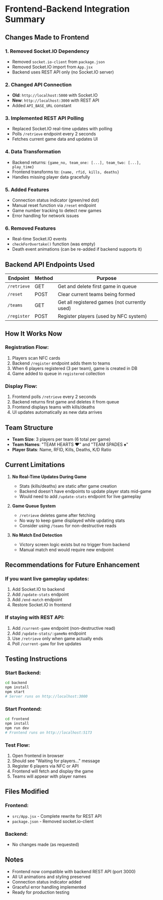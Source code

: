 # Frontend-Backend Integration Summary

## Changes Made to Frontend

### 1. **Removed Socket.IO Dependency**
   - Removed `socket.io-client` from `package.json`
   - Removed Socket.IO import from `App.jsx`
   - Backend uses REST API only (no Socket.IO server)

### 2. **Changed API Connection**
   - **Old**: `http://localhost:5000` with Socket.IO
   - **New**: `http://localhost:3000` with REST API
   - Added `API_BASE_URL` constant

### 3. **Implemented REST API Polling**
   - Replaced Socket.IO real-time updates with polling
   - Polls `/retrieve` endpoint every 2 seconds
   - Fetches current game data and updates UI

### 4. **Data Transformation**
   - Backend returns: `{game_no, team_one: [...], team_two: [...], play_time}`
   - Frontend transforms to: `{name, rfid, kills, deaths}`
   - Handles missing player data gracefully

### 5. **Added Features**
   - Connection status indicator (green/red dot)
   - Manual reset function via `/reset` endpoint
   - Game number tracking to detect new games
   - Error handling for network issues

### 6. **Removed Features**
   - Real-time Socket.IO events
   - `checkForOvertake()` function (was empty)
   - Death event animations (can be re-added if backend supports it)

## Backend API Endpoints Used

| Endpoint | Method | Purpose |
|----------|--------|---------|
| `/retrieve` | GET | Get and delete first game in queue |
| `/reset` | POST | Clear current teams being formed |
| `/teams` | GET | Get all registered games (not currently used) |
| `/register` | POST | Register players (used by NFC system) |

## How It Works Now

### Registration Flow:
1. Players scan NFC cards
2. Backend `/register` endpoint adds them to teams
3. When 6 players registered (3 per team), game is created in DB
4. Game added to queue in `registered` collection

### Display Flow:
1. Frontend polls `/retrieve` every 2 seconds
2. Backend returns first game and deletes it from queue
3. Frontend displays teams with kills/deaths
4. UI updates automatically as new data arrives

## Team Structure
- **Team Size**: 3 players per team (6 total per game)
- **Team Names**: "TEAM HEARTS ♥️" and "TEAM SPADES ♠️"
- **Player Stats**: Name, RFID, Kills, Deaths, K/D Ratio

## Current Limitations

1. **No Real-Time Updates During Game**
   - Stats (kills/deaths) are static after game creation
   - Backend doesn't have endpoints to update player stats mid-game
   - Would need to add `/update-stats` endpoint for live gameplay

2. **Game Queue System**
   - `/retrieve` deletes game after fetching
   - No way to keep game displayed while updating stats
   - Consider using `/teams` for non-destructive reads

3. **No Match End Detection**
   - Victory screen logic exists but no trigger from backend
   - Manual match end would require new endpoint

## Recommendations for Future Enhancement

### If you want live gameplay updates:
1. Add Socket.IO to backend
2. Add `/update-stats` endpoint
3. Add `/end-match` endpoint
4. Restore Socket.IO in frontend

### If staying with REST API:
1. Add `/current-game` endpoint (non-destructive read)
2. Add `/update-stats/:gameNo` endpoint
3. Use `/retrieve` only when game actually ends
4. Poll `/current-game` for live updates

## Testing Instructions

### Start Backend:
```bash
cd backend
npm install
npm start
# Server runs on http://localhost:3000
```

### Start Frontend:
```bash
cd frontend
npm install
npm run dev
# Frontend runs on http://localhost:5173
```

### Test Flow:
1. Open frontend in browser
2. Should see "Waiting for players..." message
3. Register 6 players via NFC or API
4. Frontend will fetch and display the game
5. Teams will appear with player names

## Files Modified

### Frontend:
- `src/App.jsx` - Complete rewrite for REST API
- `package.json` - Removed socket.io-client

### Backend:
- No changes made (as requested)

## Notes

- Frontend now compatible with backend REST API (port 3000)
- All UI animations and styling preserved
- Connection status indicator added
- Graceful error handling implemented
- Ready for production testing
